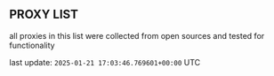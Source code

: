 ## PROXY LIST

all proxies in this list were collected from open sources and tested for functionality

last update: `2025-01-21 17:03:46.769601+00:00` UTC